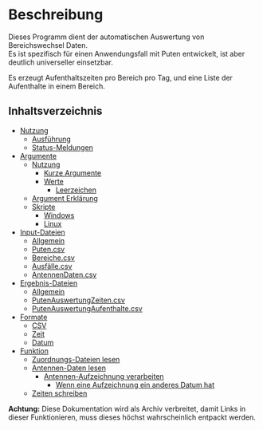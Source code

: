 # Beschreibung
Dieses Programm dient der automatischen Auswertung von Bereichswechsel Daten.  
Es ist spezifisch für einen Anwendungsfall mit Puten entwickelt, ist aber deutlich universeller einsetzbar.

Es erzeugt Aufenthaltszeiten pro Bereich pro Tag, und eine Liste der Aufenthalte in einem Bereich.

## Inhaltsverzeichnis
 * [Nutzung](usage.md)
    * [Ausführung](usage.md#ausfuehrung)
    * [Status-Meldungen](usage.md#status-meldungen)
 * [Argumente](arguments.md)
    * [Nutzung](arguments.md#nutzung)
       * [Kurze Argumente](arguments.md#kurze-argumente)
       * [Werte](arguments.md#werte)
          * [Leerzeichen](arguments.md#leerzeichen)
    * [Argument Erklärung](arguments.md#argument-erklaerung)
    * [Skripte](arguments.md#skripte)
       * [Windows](arguments.md#windows)
       * [Linux](arguments.md#linux)
 * [Input-Dateien](input.md)
    * [Allgemein](input.md#allgemein)
    * [Puten.csv](input.md#puten-csv)
    * [Bereiche.csv](input.md#bereiche-csv)
    * [Ausfälle.csv](input.md#ausfaelle-csv)
    * [AntennenDaten.csv](input.md#antennendaten-csv)
 * [Ergebnis-Dateien](output.md)
    * [Allgemein](output.md#allgemein)
    * [PutenAuswertungZeiten.csv](output.md#putenauswertungzeiten-csv)
    * [PutenAuswertungAufenthalte.csv](output.md#putenauswertungaufenthalte-csv)
 * [Formate](formats.md)
    * [CSV](formats.md#csv)
    * [Zeit](formats.md#zeit)
    * [Datum](formats.md#datum)
 * [Funktion](function.md)
    * [Zuordnungs-Dateien lesen](function.md#zuordnungs-dateien-lesen)
    * [Antennen-Daten lesen](function.md#antennen-daten-lesen)
       * [Antennen-Aufzeichnung verarbeiten](function.md#antennen-aufzeichnung-verarbeiten)
          * [Wenn eine Aufzeichnung ein anderes Datum hat](function.md#wenn-eine-aufzeichnung-ein-anderes-datum-hat)
    * [Zeiten schreiben](function.md#zeiten-schreiben)

**Achtung:** Diese Dokumentation wird als Archiv verbreitet, damit Links in dieser Funktionieren, muss dieses höchst wahrscheinlich entpackt werden.
